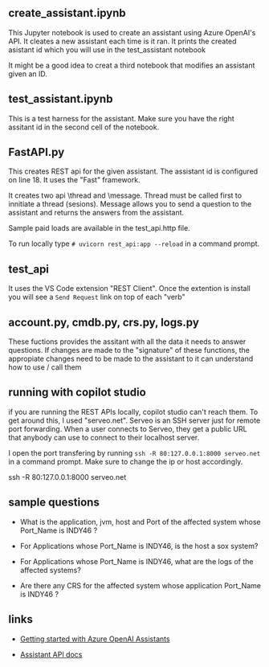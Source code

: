 ## create_assistant.ipynb

This Jupyter notebook is used to create an assistant using Azure OpenAI's API. It cleates a new assistant each time is it ran. It prints the created asistant id which you will use in the test_assistant notebook

It might be a good idea to creat a third notebook that modifies an assistant given an ID.

## test_assistant.ipynb

This is a test harness for the assistant. Make sure you have the right assitant id in the second cell of the notebook.

## FastAPI.py

This creates REST api for the given assistant. The assistant id is configured on line 18. It uses the "Fast" framework.

It creates two api \thread and \message. Thread must be called first to innitiate a thread (sesions). Message allows you to send a question to the assistant and returns the answers from the assistant.

Sample paid loads are available in the test_api.http file.

To run locally type `# uvicorn rest_api:app --reload` in a command prompt.

## test_api

It uses the VS Code extension "REST Client". Once the extention is install you will see a `Send Request` link on top of each "verb"

## account.py, cmdb.py, crs.py, logs.py

These fuctions provides the assitant with all the data it needs to answer questions. If changes are made to the "signature" of these functions, the appropiate changes need to be made to the assistant to it can understand how to use / call them

## running with copilot studio

if you are running the REST APIs locally, copilot studio can't reach them. To get around this, I used "serveo.net". Serveo is an SSH server just for remote port forwarding. When a user connects to Serveo, they get a public URL that anybody can use to connect to their localhost server.

I open the port transfering by running `ssh -R 80:127.0.0.1:8000 serveo.net` in a command prompt. Make sure to change the ip or host accordingly.

ssh -R 80:127.0.0.1:8000 serveo.net

## sample questions

- What is the application, jvm, host and Port of the affected system whose Port_Name is INDY46 ?

- For Applications whose Port_Name is INDY46, is the host a sox system?
- For Applications whose Port_Name is INDY46, what are the logs of the affected systems?

- Are there any CRS for the affected system whose application Port_Name is INDY46 ?

## links

- [Getting started with Azure OpenAI Assistants](https://learn.microsoft.com/en-us/azure/ai-services/openai/how-to/assistant)

- [Assistant API docs](https://platform.openai.com/docs/api-reference/assistants)